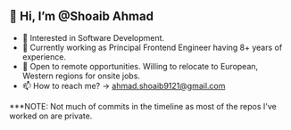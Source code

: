 ## 👋 Hi, I’m @Shoaib Ahmad
- 👀 Interested in Software Development.
- 🌱 Currently working as Principal Frontend Engineer having 8+ years of experience.
- 💞️ Open to remote opportunities. Willing to relocate to European, Western regions for onsite jobs.
- 📫 How to reach me? -> ahmad.shoaib9121@gmail.com

***NOTE: Not much of commits in the timeline as most of the repos I've worked on are private.
<!---
shoaib9121/shoaib9121 is a ✨ special ✨ repository because its `README.md` (this file) appears on your GitHub profile.
You can click the Preview link to take a look at your changes.
--->
